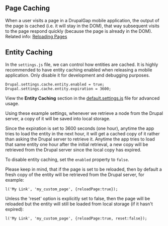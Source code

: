 ## Page Caching

When a user visits a page in a DrupalGap mobile application, the output of the page is cached (i.e. it will stay in the DOM), that way subsequent visits to the page respond quickly (because the page is already in the DOM). Related info: [Reloading Pages](../Pages/Reloading_Pages)

## Entity Caching

In the `settings.js` file, we can control how entities are cached. It is highly recommended to have entity caching enabled when releasing a mobile application. Only disable it for development and debugging purposes.

```
Drupal.settings.cache.entity.enabled = true;
Drupal.settings.cache.entity.expiration = 3600;
```

View the **Entity Caching** section in the [default.settings.js](https://github.com/signalpoint/DrupalGap/blob/7.x-1.x/app/default.settings.js) file for advanced usage. 

Using these example settings, whenever we retrieve a node from the Drupal server, a copy of it will be saved into local storage.

Since the expiration is set to 3600 seconds (one hour), anytime the app tries to load the entity in the next hour, it will get a cached copy of it rather than asking the Drupal server to retrieve it. Anytime the app tries to load that same entity one hour after the initial retrieval, a new copy will be retrieved from the Drupal server since the local copy has expired.

To disable entity caching, set the `enabled` property to `false`.

Please keep in mind, that if the page is set to be reloaded, then by default a fresh copy of the entity will be retrieved from the Drupal server, for example:

`l('My Link', 'my_custom_page', {reloadPage:true});`

Unless the 'reset' option is explicitly set to false, then the page will be reloaded but the entity will still be loaded from local storage (if it hasn't expired):

`l('My Link', 'my_custom_page', {reloadPage:true, reset:false});`